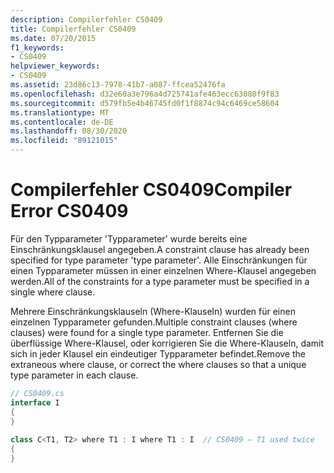 ```yaml
---
description: Compilerfehler CS0409
title: Compilerfehler CS0409
ms.date: 07/20/2015
f1_keywords:
- CS0409
helpviewer_keywords:
- CS0409
ms.assetid: 23d86c13-7978-41b7-a087-ffcea52476fa
ms.openlocfilehash: d32e60a3e796a4d725741afe463ecc63080f9f83
ms.sourcegitcommit: d579fb5e4b46745fd0f1f8874c94c6469ce58604
ms.translationtype: MT
ms.contentlocale: de-DE
ms.lasthandoff: 08/30/2020
ms.locfileid: "89121015"
---
```

# <a name="compiler-error-cs0409"></a><span data-ttu-id="03c32-103">Compilerfehler CS0409</span><span class="sxs-lookup"><span data-stu-id="03c32-103">Compiler Error CS0409</span></span>
<span data-ttu-id="03c32-104">Für den Typparameter 'Typparameter' wurde bereits eine Einschränkungsklausel angegeben.</span><span class="sxs-lookup"><span data-stu-id="03c32-104">A constraint clause has already been specified for type parameter 'type parameter'.</span></span> <span data-ttu-id="03c32-105">Alle Einschränkungen für einen Typparameter müssen in einer einzelnen Where-Klausel angegeben werden.</span><span class="sxs-lookup"><span data-stu-id="03c32-105">All of the constraints for a type parameter must be specified in a single where clause.</span></span>  
  
 <span data-ttu-id="03c32-106">Mehrere Einschränkungsklauseln (Where-Klauseln) wurden für einen einzelnen Typparameter gefunden.</span><span class="sxs-lookup"><span data-stu-id="03c32-106">Multiple constraint clauses (where clauses) were found for a single type parameter.</span></span> <span data-ttu-id="03c32-107">Entfernen Sie die überflüssige Where-Klausel, oder korrigieren Sie die Where-Klauseln, damit sich in jeder Klausel ein eindeutiger Typparameter befindet.</span><span class="sxs-lookup"><span data-stu-id="03c32-107">Remove the extraneous where clause, or correct the where clauses so that a unique type parameter in each clause.</span></span>  
  
```csharp  
// CS0409.cs  
interface I  
{  
}  
  
class C<T1, T2> where T1 : I where T1 : I  // CS0409 – T1 used twice  
{  
}  
```
